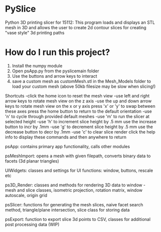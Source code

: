 # PySlice
 Python 3D printing slicer for 15112:
 This program loads and displays an STL mesh in 3D and allows the user to create 2d contour slices for creating "vase style" 3d printing paths


# How do I run this project?
1. Install the numpy module
2. Open psApp.py from the pyslicemain folder
3. Use the buttons and arrow keys to interact
4. save a custom mesh as customMesh.stl in the Mesh_Models folder to load your custom mesh (above 50kb filesize may be slow when slicing!)

Shortcuts
-click the home icon to reset the mesh view
-use left and right arrow keys to rotate mesh view on the z axis
-use the up and down arrow keys to rotate mesh view on the x or y axis
    press 'x' or 'y' to swap between these axes
    press the home button to return to the default orientation
-use 'n' to cycle through provided default meshes
-use 'm' to run the slicer at selected height
-use 'h' to increment slice height by .5 mm use the increase button to incr by .1mm
-use 'g' to decrement slice height by .5 mm use the decrease button to decr by .1mm
-use 'c' to clear slice render
click the help info to display these commands and then anywhere to return




psApp: contains primary app functionality, calls other modules

psMeshImport: opens a mesh with given filepath, converts binary data to facets (3d planar triangles)

UIWidgets: classes and settings for UI functions: window, buttons, rescale etc

ps3D_Render: classes and methods for rendering 3D data to window - mesh and slice classes, isometric projection, rotation matrix, window autoscale, origin grid

psSlicer: functions for generating the mesh slices, naive facet search method, triangle/plane intersection, slice class for storing data

psExport: function to export slice 3d points to CSV, classes for additional post processing data (WIP)